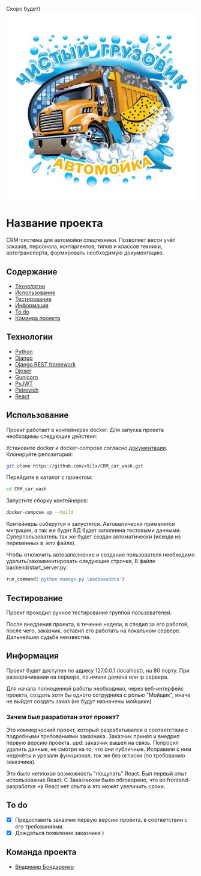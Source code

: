 Скоро будет)
![alt text](frontend/public/logo.jpg)
# Название проекта
CRM-система для автомойки спецтехники. Позволяет вести учёт заказов, персонала, контаргентов, типов и классов техники, автотранспорта, формировать необходимую документацию.

## Содержание
- [Технологии](#технологии)
- [Использование](#использование)
- [Тестирование](#тестирование)
- [Информация](#Информация)
- [To do](#to-do)
- [Команда проекта](#команда-проекта)

## Технологии
- [Python](https://www.python.org/)
- [Django](https://www.djangoproject.com/)
- [Django REST framework](https://www.django-rest-framework.org/)
- [Djoser](https://djoser.readthedocs.io/en/latest/getting_started.html)
- [Gunicorn](https://gunicorn.org/)
- [PyJWT](https://pyjwt.readthedocs.io/en/stable/)
- [Petrovich](https://pypi.org/project/Petrovich/)
- [React](https://ru.legacy.reactjs.org/)

## Использование
Проект работает в контейнерах docker. Для запуска проекта необходимы следующие действия:

Установите docker и docker-compose согласно [документации](https://docs.docker.com/compose/install/).
Клонируйте репозиторий:
```sh
git clone https://github.com/x9ilx/CRM_car_wash.git
```
Перейдите в каталог с проектом:
```sh
cd CRM_car_wash
```
Запустите сборку контейнеров:
```sh
docker-compose up --build
```
Контейнеры соберутся и запустятся. Автоматически применятся миграции, а так же будет БД будет заполнена тестовыми данными. Суперпользователь так же будет создан автоматически (исходя из переменных в .env файле).

Чтобы отключить автозаполнение и создание пользователя необходимо удалить/закомментировать следующие строчки, В файле backend/start_server.py:
```python
run_command('python manage.py loadbasedata')
```

## Тестирование
Проект проходил ручное тестирование группой пользователей.

После внедрения проекта, в течение недели, я следил за его работой, после чего, заказчик, оставил его работать на локальном сервере. Дальнейшая судьба неизвестна.

## Информация
Проект будет доступен по адресу 127.0.0.1 (localhost), на 80 порту. При разворачивании на сервере, по имени домена или ip сервера.

Для начала полноценной работы необходимо, через веб-интерфейс проекта, создать хотя бы одного сотрудника с ролью "Мойщик", иначе не выйдет создать заказ (не будут назначены мойщики)

### Зачем был разработан этот проект?
Это коммерческий проект, который разрабатывался в соответствии с подробными требованиями заказчика. Заказчик принял и внедрил первую версию проекта. 
upd: заказчик вышел на связь. Попросил удалить данные, не смотря на то, что они публичные. Исправили с ним недочёты и урезали функционал, так же без огласки (по требованию заказчика).

Это было неплохая возможность "пощупать" React. Был первый опыт использование React.
С Заказчиком было обговорено, что во frontend-разработке на React нет опыта и это может увеличить сроки.

## To do
- [x] Предоставить заказчик первую версию проекта, в соответствии с его требованиями.
- [x] Дождаться появление заказчика )

## Команда проекта
- [Владимир Бондаренко](https://github.com/x9ilx/)

